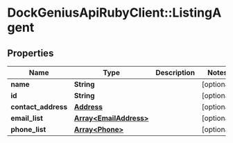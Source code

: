 # DockGeniusApiRubyClient::ListingAgent

## Properties
Name | Type | Description | Notes
------------ | ------------- | ------------- | -------------
**name** | **String** |  | [optional] 
**id** | **String** |  | [optional] 
**contact_address** | [**Address**](Address.md) |  | [optional] 
**email_list** | [**Array&lt;EmailAddress&gt;**](EmailAddress.md) |  | [optional] 
**phone_list** | [**Array&lt;Phone&gt;**](Phone.md) |  | [optional] 


